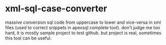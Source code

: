 # xml-sql-case-converter
massive conversion sql code from uppercase to lower and vice-versa in xml files (used to correct snippets in apexsql complete tool).
don't judge me too hard, it is mostly sample project to test github. but project is real, sometimes this tool can be useful.
